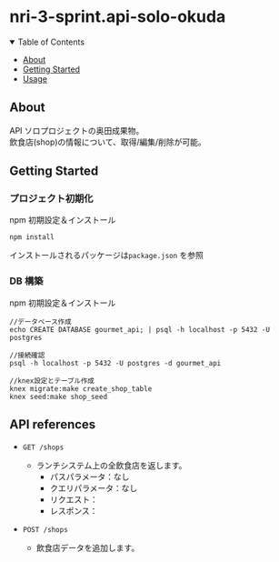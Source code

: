 # nri-3-sprint.api-solo-okuda

<details open="open">
<summary>Table of Contents</summary>

-   [About](#about)
-   [Getting Started](#getting-started)
-   [Usage](#usage)
</details>

## About

API ソロプロジェクトの奥田成果物。  
飲食店(shop)の情報について、取得/編集/削除が可能。

## Getting Started

### プロジェクト初期化

npm 初期設定＆インストール

```
npm install
```

インストールされるパッケージは`package.json` を参照

### DB 構築

npm 初期設定＆インストール

```
//データベース作成
echo CREATE DATABASE gourmet_api; | psql -h localhost -p 5432 -U postgres

//接続確認
psql -h localhost -p 5432 -U postgres -d gourmet_api

//knex設定とテーブル作成
knex migrate:make create_shop_table
knex seed:make shop_seed
```

## API references

-   `GET /shops`

    -   ランチシステム上の全飲食店を返します。
        -   パスパラメータ：なし
        -   クエリパラメータ：なし
        -   リクエスト：
        -   レスポンス：

-   `POST /shops`
    -   飲食店データを追加します。
